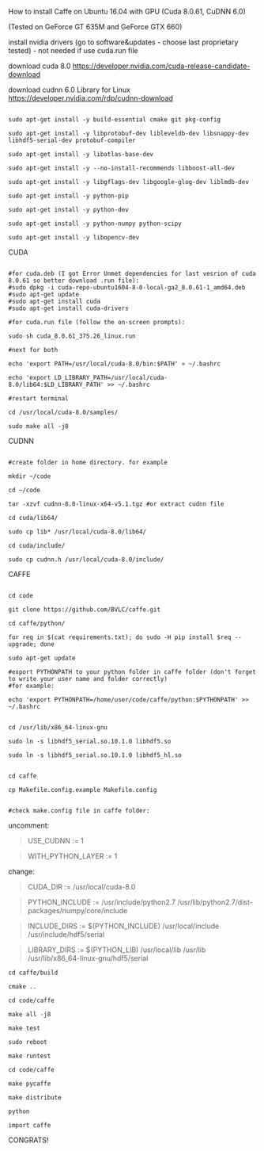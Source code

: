 How to install Caffe on Ubuntu 16.04 with GPU (Cuda 8.0.61, CuDNN 6.0)

(Tested on GeForce GT 635M and GeForce GTX 660)



install nvidia drivers (go to software&updates - choose last proprietary tested) - not needed if use cuda.run file 

download cuda 8.0 https://developer.nvidia.com/cuda-release-candidate-download

download cudnn 6.0 Library for Linux https://developer.nvidia.com/rdp/cudnn-download


```shell

sudo apt-get install -y build-essential cmake git pkg-config

sudo apt-get install -y libprotobuf-dev libleveldb-dev libsnappy-dev libhdf5-serial-dev protobuf-compiler

sudo apt-get install -y libatlas-base-dev

sudo apt-get install -y --no-install-recommends libboost-all-dev

sudo apt-get install -y libgflags-dev libgoogle-glog-dev liblmdb-dev

sudo apt-get install -y python-pip

sudo apt-get install -y python-dev

sudo apt-get install -y python-numpy python-scipy

sudo apt-get install -y libopencv-dev
```

CUDA

```shell

#for cuda.deb (I got Error Unmet dependencies for last vesrion of cuda 8.0.61 so better download .run file):
#sudo dpkg -i cuda-repo-ubuntu1604-8-0-local-ga2_8.0.61-1_amd64.deb
#sudo apt-get update
#sudo apt-get install cuda
#sudo apt-get install cuda-drivers

#for cuda.run file (follow the on-screen prompts):

sudo sh cuda_8.0.61_375.26_linux.run

#next for both

echo 'export PATH=/usr/local/cuda-8.0/bin:$PATH' » ~/.bashrc

echo 'export LD_LIBRARY_PATH=/usr/local/cuda-8.0/lib64:$LD_LIBRARY_PATH' >> ~/.bashrc

#restart terminal

cd /usr/local/cuda-8.0/samples/

sudo make all -j8
```

CUDNN

```shell

#create folder in home directory. for example

mkdir ~/code

cd ~/code

tar -xzvf cudnn-8.0-linux-x64-v5.1.tgz #or extract cudnn file

cd cuda/lib64/

sudo cp lib* /usr/local/cuda-8.0/lib64/

cd cuda/include/

sudo cp cudnn.h /usr/local/cuda-8.0/include/
```

CAFFE

```shell

cd code

git clone https://github.com/BVLC/caffe.git

cd caffe/python/

for req in $(cat requirements.txt); do sudo -H pip install $req --upgrade; done

sudo apt-get update

#export PYTHONPATH to your python folder in caffe folder (don't forget to write your user name and folder correctly)
#for example:

echo 'export PYTHONPATH=/home/user/code/caffe/python:$PYTHONPATH' >> ~/.bashrc


cd /usr/lib/x86_64-linux-gnu

sudo ln -s libhdf5_serial.so.10.1.0 libhdf5.so

sudo ln -s libhdf5_serial.so.10.1.0 libhdf5_hl.so


cd caffe

cp Makefile.config.example Makefile.config


#check make.config file in caffe folder:
```
uncomment: 

>USE_CUDNN := 1 

>WITH_PYTHON_LAYER := 1

change: 

>CUDA_DIR := /usr/local/cuda-8.0

>PYTHON_INCLUDE := /usr/include/python2.7 /usr/lib/python2.7/dist-packages/numpy/core/include 

>INCLUDE_DIRS := $(PYTHON_INCLUDE) /usr/local/include /usr/include/hdf5/serial

>LIBRARY_DIRS := $(PYTHON_LIB) /usr/local/lib /usr/lib /usr/lib/x86_64-linux-gnu/hdf5/serial

```shell
cd caffe/build

cmake ..

cd code/caffe

make all -j8

make test

sudo reboot

make runtest

cd code/caffe

make pycaffe

make distribute

python

import caffe
```
CONGRATS!
